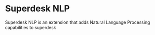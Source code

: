 # Superdesk NLP
Superdesk NLP is an extension that adds Natural Language Processing capabilities to superdesk
